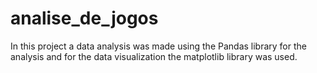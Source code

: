 # analise_de_jogos
 In this project a data analysis was made using the Pandas library for the analysis and for the data visualization the matplotlib library was used.
